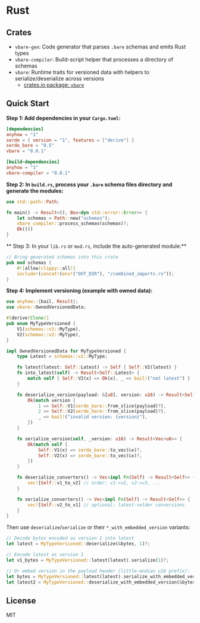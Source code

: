 # Rust

## Crates

- `vbare-gen`: Code generator that parses `.bare` schemas and emits Rust types
- `vbare-compiler`: Build-script helper that processes a directory of schemas
- `vbare`: Runtime traits for versioned data with helpers to serialize/deserialize across versions
    - [crates.io package: `vbare`](https://crates.io/crates/vbare)

## Quick Start

**Step 1: Add dependencies in your `Cargo.toml`:**

```toml
[dependencies]
anyhow = "1"
serde = { version = "1", features = ["derive"] }
serde_bare = "0.5"
vbare = "0.0.1"

[build-dependencies]
anyhow = "1"
vbare-compiler = "0.0.1"
```

**Step 2: In `build.rs`, process your `.bare` schema files directory and generate the modules:**

```rust
use std::path::Path;

fn main() -> Result<(), Box<dyn std::error::Error>> {
    let schemas = Path::new("schemas");
    vbare_compiler::process_schemas(schemas)?;
    Ok(())
}
```

** Step 3: In your `lib.rs` or `mod.rs`, include the auto-generated module:**

```rust
// Bring generated schemas into this crate
pub mod schemas {
    #![allow(clippy::all)]
    include!(concat!(env!("OUT_DIR"), "/combined_imports.rs"));
}
```

**Step 4: Implement versioning (example with owned data):**

```rust
use anyhow::{bail, Result};
use vbare::OwnedVersionedData;

#[derive(Clone)]
pub enum MyTypeVersioned {
    V1(schemas::v1::MyType),
    V2(schemas::v2::MyType),
}

impl OwnedVersionedData for MyTypeVersioned {
    type Latest = schemas::v2::MyType;

    fn latest(latest: Self::Latest) -> Self { Self::V2(latest) }
    fn into_latest(self) -> Result<Self::Latest> {
        match self { Self::V2(x) => Ok(x), _ => bail!("not latest") }
    }

    fn deserialize_version(payload: &[u8], version: u16) -> Result<Self> {
        Ok(match version {
            1 => Self::V1(serde_bare::from_slice(payload)?),
            2 => Self::V2(serde_bare::from_slice(payload)?),
            _ => bail!("invalid version: {version}"),
        })
    }

    fn serialize_version(self, _version: u16) -> Result<Vec<u8>> {
        Ok(match self {
            Self::V1(x) => serde_bare::to_vec(&x)?,
            Self::V2(x) => serde_bare::to_vec(&x)?,
        })
    }

    fn deserialize_converters() -> Vec<impl Fn(Self) -> Result<Self>> {
        vec![Self::v1_to_v2] // order: v1->v2, v2->v3, ...
    }

    fn serialize_converters() -> Vec<impl Fn(Self) -> Result<Self>> {
        vec![Self::v2_to_v1] // optional: latest->older conversions
    }
}
```

Then use `deserialize`/`serialize` or their `*_with_embedded_version` variants:

```rust
// Decode bytes encoded as version 1 into latest
let latest = MyTypeVersioned::deserialize(&bytes, 1)?;

// Encode latest as version 1
let v1_bytes = MyTypeVersioned::latest(latest).serialize(1)?;

// Or embed version in the payload header (little-endian u16 prefix):
let bytes = MyTypeVersioned::latest(latest).serialize_with_embedded_version(2)?;
let latest2 = MyTypeVersioned::deserialize_with_embedded_version(&bytes)?;
```

## License

MIT
